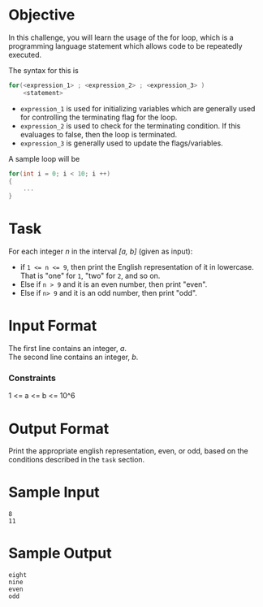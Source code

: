 # Objective
In this challenge, you will learn the usage of the for loop, which is a programming language statement which allows code to be repeatedly executed. 

The syntax for this is
```c
for(<expression_1> ; <expression_2> ; <expression_3> )
    <statement>
```
* `expression_1` is used for initializing variables which are generally used for controlling the terminating flag for the loop.
* `expression_2` is used to check for the terminating condition. If this evaluages to false, then the loop is terminated.
* `expression_3` is generally used to update the flags/variables.

A sample loop will be
```c
for(int i = 0; i < 10; i ++)
{
    ...
}
```

# Task
For each integer *n* in the interval *[a, b]* (given as input):
* if `1 <= n <= 9`, then print the English representation of it in lowercase. That is "one" for `1`, "two" for `2`, and so on.
* Else if `n > 9` and it is an even number, then print "even".
* Else if `n> 9` and it is an odd number, then print "odd".

# Input Format
The first line contains an integer, *a*.  
The second line contains an integer, *b*.

### Constraints
1 <= a <= b <= 10^6

# Output Format
Print the appropriate english representation, even, or odd, based on the conditions described in the `task` section.  

# Sample Input
```
8
11
```

# Sample Output
```
eight
nine
even
odd
```

